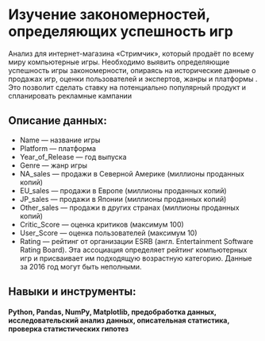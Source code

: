 # Изучение закономерностей, определяющих успешность игр
 Анализ для интернет-магазина «Стримчик», который продаёт по всему миру компьютерные игры. 
 Необходимо выявить определяющие успешность игры закономерности, опираясь на исторические данные о продажах игр, 
 оценки пользователей и экспертов, жанры и платформы . Это позволит сделать ставку на потенциально популярный продукт и спланировать рекламные кампании
## Описание данных:
* Name — название игры
* Platform — платформа
* Year_of_Release — год выпуска
* Genre — жанр игры
* NA_sales — продажи в Северной Америке (миллионы проданных копий)
* EU_sales — продажи в Европе (миллионы проданных копий)
* JP_sales — продажи в Японии (миллионы проданных копий)
* Other_sales — продажи в других странах (миллионы проданных копий)
* Critic_Score — оценка критиков (максимум 100)
* User_Score — оценка пользователей (максимум 10)
* Rating — рейтинг от организации ESRB (англ. Entertainment Software Rating Board). Эта ассоциация определяет рейтинг компьютерных игр и присваивает им подходящую возрастную категорию.
Данные за 2016 год могут быть неполными.
## Навыки и инструменты:
#### Python, Pandas, NumPy, Matplotlib, предобработка данных, исследовательский анализ данных, описательная статистика, проверка статистических гипотез

